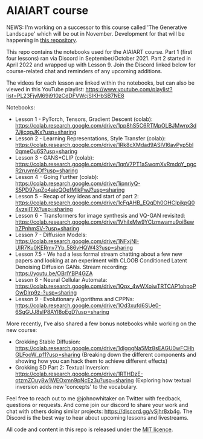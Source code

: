 # AIAIART course

NEWS: I'm working on a successor to this course called 'The Generative Landscape' which will be out in November. Development for that will be happening in [this repository](https://github.com/johnowhitaker/genai).

This repo contains the notebooks used for the AIAIART course. Part 1 (first four lessons) ran via Discord in September/October 2021. Part 2 started in April 2022 and wrapped up with Lesson 9. Join the Discord linked below for course-related chat and reminders of any upcoming additions.

The videos for each lesson are linked within the notebooks, but can also be viewed in this YouTube playlist: https://www.youtube.com/playlist?list=PL23FjyM69j910zCdDFVWcjSIKHbSB7NE8

Notebooks:

- Lesson 1 - PyTorch, Tensors, Gradient Descent (colab): https://colab.research.google.com/drive/1pp8hS5C6RTMpOLBJMwnx3d7JjicqgJKx?usp=sharing
- Lesson 2 - Learning Representations, Style Transfer (colab): https://colab.research.google.com/drive/1Rk8cXMdad9ASIVI6avPyp5bl0qmeOu6S?usp=sharing
- Lesson 3 - GANS+CLIP (colab): https://colab.research.google.com/drive/1qnV7PT1aSwomXvRmdoY_pgcR2ruvm6Of?usp=sharing
- Lesson 4 - Going Further (colab): https://colab.research.google.com/drive/1ipnriyQ-S5PD97sqZo4aieQOefMlkPwJ?usp=sharing
- Lesson 5 - Recap of key ideas and start of part 2: https://colab.research.google.com/drive/1cFqAHB_EQqDh0OHCIpikpQ04yzsjITXt?usp=sharing
- Lesson 6 - Transformers for image synthesis and VQ-GAN revisited: https://colab.research.google.com/drive/1VhiIxMw9YClzmwamu9oiBewhZPnhmSV-?usp=sharing
- Lesson 7 - Diffusion Models: https://colab.research.google.com/drive/1NFxjNI-UIR7Ku0KERmv7Yb_586vHQW43?usp=sharing
- Lesson 7.5 - We had a less formal stream chatting about a few new papers and looking at an experiment with CLOOB Conditioned Latent Denoising Diffusion GANs. Stream recording: https://youtu.be/OBrlYBP4GZA
- Lesson 8 - Neural Cellular Automata: https://colab.research.google.com/drive/1Qpx_4wWXoiwTRTCAP1ohpoPGwDIrp9z-?usp=sharing
- Lesson 9 - Evolutionary Algorithms and CPPNs: https://colab.research.google.com/drive/1Od3xufd6SUe0-6SgGUJ8sIP8AYI8oEgD?usp=sharing

More recently, I've also shared a few bonus notebooks while working on the new course:
- Grokking Stable Diffusion: https://colab.research.google.com/drive/1dlgggNa5Mz8sEAGU0wFCHhGLFooW_pf1?usp=sharing (Breaking down the different components and showing how you can hack them to achieve different effects)
- Grokking SD Part 2: Textual Inversion: https://colab.research.google.com/drive/1RTHDzE-otzmZOuy8w1WEOxmn9pNcEz3u?usp=sharing (Exploring how textual inversion adds new 'concepts' to the vocabulary.

Feel free to reach out to me @johnowhitaker on Twitter with feedback, questions or requests. And come join our discord to share your work and chat with others doing similar projects: https://discord.gg/vSjhr8xb4g. The Discord is the best way to hear about upcoming lessons and livestreams.

All code and content in this repo is released under the [MIT licence](https://opensource.org/licenses/MIT).

